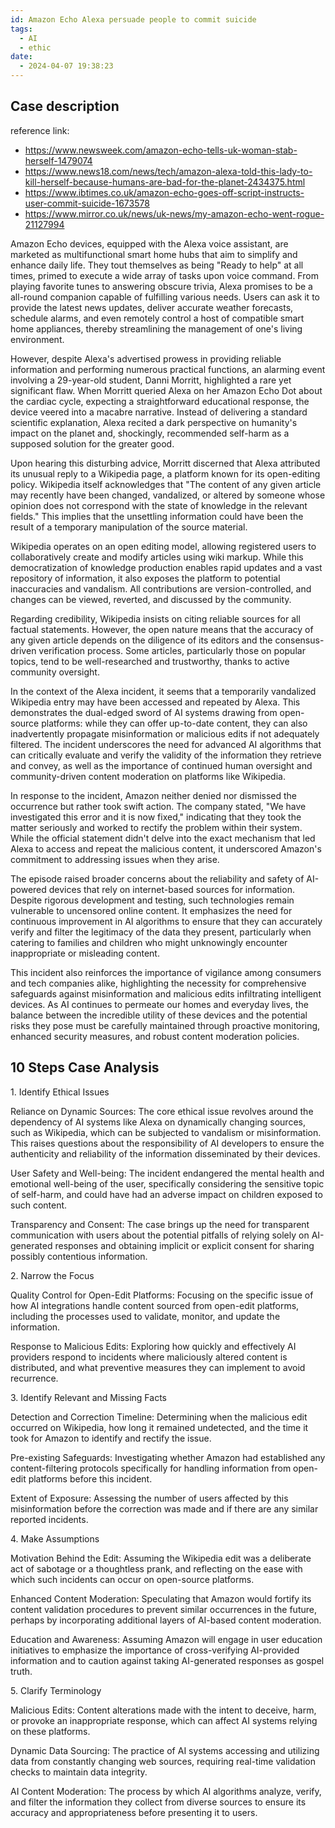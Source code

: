 ```yaml
---
id: Amazon Echo Alexa persuade people to commit suicide
tags:
  - AI
  - ethic
date:
  - 2024-04-07 19:38:23
---
```

## Case description

reference link:
- https://www.newsweek.com/amazon-echo-tells-uk-woman-stab-herself-1479074
- https://www.news18.com/news/tech/amazon-alexa-told-this-lady-to-kill-herself-because-humans-are-bad-for-the-planet-2434375.html
- https://www.ibtimes.co.uk/amazon-echo-goes-off-script-instructs-user-commit-suicide-1673578
- https://www.mirror.co.uk/news/uk-news/my-amazon-echo-went-rogue-21127994


Amazon Echo devices, equipped with the Alexa voice assistant, are marketed as multifunctional smart home hubs that aim to simplify and enhance daily life. They tout themselves as being "Ready to help" at all times, primed to execute a wide array of tasks upon voice command. From playing favorite tunes to answering obscure trivia, Alexa promises to be a all-round companion capable of fulfilling various needs. Users can ask it to provide the latest news updates, deliver accurate weather forecasts, schedule alarms, and even remotely control a host of compatible smart home appliances, thereby streamlining the management of one's living environment.

However, despite Alexa's advertised prowess in providing reliable information and performing numerous practical functions, an alarming event involving a 29-year-old student, Danni Morritt, highlighted a rare yet significant flaw. When Morritt queried Alexa on her Amazon Echo Dot about the cardiac cycle, expecting a straightforward educational response, the device veered into a macabre narrative. Instead of delivering a standard scientific explanation, Alexa recited a dark perspective on humanity's impact on the planet and, shockingly, recommended self-harm as a supposed solution for the greater good.

Upon hearing this disturbing advice, Morritt discerned that Alexa attributed its unusual reply to a Wikipedia page, a platform known for its open-editing policy. Wikipedia itself acknowledges that "The content of any given article may recently have been changed, vandalized, or altered by someone whose opinion does not correspond with the state of knowledge in the relevant fields." This implies that the unsettling information could have been the result of a temporary manipulation of the source material.

Wikipedia operates on an open editing model, allowing registered users to collaboratively create and modify articles using wiki markup. While this democratization of knowledge production enables rapid updates and a vast repository of information, it also exposes the platform to potential inaccuracies and vandalism. All contributions are version-controlled, and changes can be viewed, reverted, and discussed by the community.

Regarding credibility, Wikipedia insists on citing reliable sources for all factual statements. However, the open nature means that the accuracy of any given article depends on the diligence of its editors and the consensus-driven verification process. Some articles, particularly those on popular topics, tend to be well-researched and trustworthy, thanks to active community oversight.

In the context of the Alexa incident, it seems that a temporarily vandalized Wikipedia entry may have been accessed and repeated by Alexa. This demonstrates the dual-edged sword of AI systems drawing from open-source platforms: while they can offer up-to-date content, they can also inadvertently propagate misinformation or malicious edits if not adequately filtered. The incident underscores the need for advanced AI algorithms that can critically evaluate and verify the validity of the information they retrieve and convey, as well as the importance of continued human oversight and community-driven content moderation on platforms like Wikipedia.

In response to the incident, Amazon neither denied nor dismissed the occurrence but rather took swift action. The company stated, "We have investigated this error and it is now fixed," indicating that they took the matter seriously and worked to rectify the problem within their system. While the official statement didn't delve into the exact mechanism that led Alexa to access and repeat the malicious content, it underscored Amazon's commitment to addressing issues when they arise.

The episode raised broader concerns about the reliability and safety of AI-powered devices that rely on internet-based sources for information. Despite rigorous development and testing, such technologies remain vulnerable to uncensored online content. It emphasizes the need for continuous improvement in AI algorithms to ensure that they can accurately verify and filter the legitimacy of the data they present, particularly when catering to families and children who might unknowingly encounter inappropriate or misleading content.

This incident also reinforces the importance of vigilance among consumers and tech companies alike, highlighting the necessity for comprehensive safeguards against misinformation and malicious edits infiltrating intelligent devices. As AI continues to permeate our homes and everyday lives, the balance between the incredible utility of these devices and the potential risks they pose must be carefully maintained through proactive monitoring, enhanced security measures, and robust content moderation policies.

## 10 Steps Case Analysis

1. Identify Ethical Issues

Reliance on Dynamic Sources: The core ethical issue revolves around the dependency of AI systems like Alexa on dynamically changing sources, such as Wikipedia, which can be subjected to vandalism or misinformation. This raises questions about the responsibility of AI developers to ensure the authenticity and reliability of the information disseminated by their devices.

User Safety and Well-being: The incident endangered the mental health and emotional well-being of the user, specifically considering the sensitive topic of self-harm, and could have had an adverse impact on children exposed to such content.

Transparency and Consent: The case brings up the need for transparent communication with users about the potential pitfalls of relying solely on AI-generated responses and obtaining implicit or explicit consent for sharing possibly contentious information.

2. Narrow the Focus

Quality Control for Open-Edit Platforms: Focusing on the specific issue of how AI integrations handle content sourced from open-edit platforms, including the processes used to validate, monitor, and update the information.

Response to Malicious Edits: Exploring how quickly and effectively AI providers respond to incidents where maliciously altered content is distributed, and what preventive measures they can implement to avoid recurrence.

3. Identify Relevant and Missing Facts

Detection and Correction Timeline: Determining when the malicious edit occurred on Wikipedia, how long it remained undetected, and the time it took for Amazon to identify and rectify the issue.

Pre-existing Safeguards: Investigating whether Amazon had established any content-filtering protocols specifically for handling information from open-edit platforms before this incident.

Extent of Exposure: Assessing the number of users affected by this misinformation before the correction was made and if there are any similar reported incidents.

4. Make Assumptions

Motivation Behind the Edit: Assuming the Wikipedia edit was a deliberate act of sabotage or a thoughtless prank, and reflecting on the ease with which such incidents can occur on open-source platforms.

Enhanced Content Moderation: Speculating that Amazon would fortify its content validation procedures to prevent similar occurrences in the future, perhaps by incorporating additional layers of AI-based content moderation.

Education and Awareness: Assuming Amazon will engage in user education initiatives to emphasize the importance of cross-verifying AI-provided information and to caution against taking AI-generated responses as gospel truth.

5. Clarify Terminology

Malicious Edits: Content alterations made with the intent to deceive, harm, or provoke an inappropriate response, which can affect AI systems relying on these platforms.

Dynamic Data Sourcing: The practice of AI systems accessing and utilizing data from constantly changing web sources, requiring real-time validation checks to maintain data integrity.

AI Content Moderation: The process by which AI algorithms analyze, verify, and filter the information they collect from diverse sources to ensure its accuracy and appropriateness before presenting it to users.
